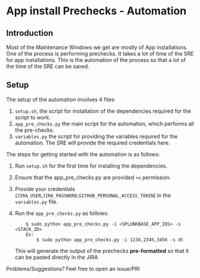 # App install Prechecks - Automation

## Introduction

Most of the Maintenance Windows we get are mostly of App installations. One of the process is performing prechecks. It takes a lot of time of the SRE for app installations. This is the automation of the process so that a lot of the time of the SRE can be saved.

## Setup

The setup of the automation involves 4 files:

1. `setup.sh`, the script for installation of the dependencies required for the script to work.
2. `app_pre_checks.py` the main script for the automation, which performs all the pre-checks.
3. `variables.py` the script for providing the variables required for the automation. The SRE will provide the required credentials here.

The steps for getting started with the automation is as follows:

1. Run `setup.sh` for the first time for installing the dependencies.
2. Ensure that the app_pre_checks.py are provided `+x` permission.
3. Provide your credentials (`JIRA_USER`,`JIRA_PASSWORD`,`GITHUB_PERSONAL_ACCESS_TOKEN`) in the `variables.py` file.
4. Run the `app_pre_checks.py` as follows:

    ```
        $ sudo python app_pre_checks.py -i <SPLUNKBASE_APP_IDS> -s <STACK_ID>
        Ex:
            $ sudo python app_pre_checks.py -i 1234,2345,3456 -s dt
    ```
    This will generate the output of the prechecks **pre-formatted** so that it can be pasted directly in the JIRA

Problems/Suggestions? Feel free to open an issue/PR!
